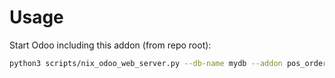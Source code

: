 # Usage

Start Odoo including this addon (from repo root):

```bash
python3 scripts/nix_odoo_web_server.py --db-name mydb --addon pos_order_to_sale_order_sale_financial_risk
```
